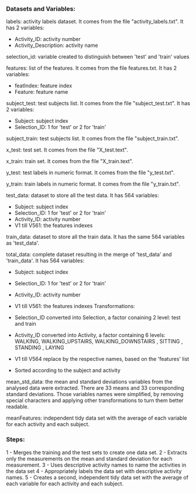 ### Datasets and Variables:

labels: activity labels dataset. It comes from the file "activity_labels.txt". It has 2 variables:
* Activity_ID: activity number
* Activity_Description: activity name

selection_id: variable created to distinguish between 'test' and 'train' values

features: list of the features. It comes from the file features.txt. It has 2 variables:
* featIndex: feature index
* Feature: feature name

subject_test: test subjects list. It comes from the file "subject_test.txt". It has 2 variables:
* Subject: subject index
* Selection_ID: 1 for 'test' or 2 for 'train'

subject_train: test subjects list. It comes from the file "subject_train.txt".

x_test: test set. It comes from the file "X_test.text".

x_train: train set. It comes from the file "X_train.text".

y_test: test labels in numeric format. It comes from the file "y_test.txt".

y_train: train labels in numeric format. It comes from the file "y_train.txt".

test_data: dataset to store all the test data. It has 564 variables:
* Subject: subject index
* Selection_ID: 1 for 'test' or 2 for 'train'
* Activity_ID: activity number
* V1 till V561: the features indexes

train_data: dataset to store all the train data. It has the same 564 variables as 'test_data'.

total_data: complete dataset resulting in the merge of 'test_data' and 'train_data'. It has 564 variables:
* Subject: subject index
* Selection_ID: 1 for 'test' or 2 for 'train'
* Activity_ID: activity number
* V1 till V561: the features indexes
Transformations:
* Selection_ID converted into Selection, a factor conaining 2 level: test and train
* Activity_ID converted into Activity, a factor containing 6 levels: WALKING, WALKING_UPSTAIRS, WALKING_DOWNSTAIRS
, SITTING
, STANDING
, LAYING

* V1 till V564 replace by the respective names, based on the 'features' list
* Sorted according to the subject and activity

mean_std_data: the mean and standard deviations variables from the analysed data were extracted. There are 33 means and 33 corresponding standard deviations. Those variables names were simplified, by removing special characters and applying other transformations to turn them better readable. 

meanFeatures: independent tidy data set with the average of each variable for each activity and each subject.

### Steps:

  1 - Merges the training and the test sets to create one data set.
  2 - Extracts only the measurements on the mean and standard deviation for each measurement. 
  3 - Uses descriptive activity names to name the activities in the data set
  4 - Appropriately labels the data set with descriptive activity names. 
  5 - Creates a second, independent tidy data set with the average of each variable for each activity and each subject. 
